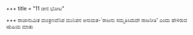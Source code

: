 +++
title = "11 ಚೀನ ಭೋಟ"

+++
ರಾಜಾನುಮಿತ ಮಂತ್ರಣವೆನಿಪ ಮುನಿಪನ ಅನುಮತ-`ರಾಜನು ಸಮ್ಮತಿಸಿದುದೇ ರಾಜನೀತಿ' ಎಂದು ಹೇಳಿರುವ ಋಷಿಯ ಮಾತು